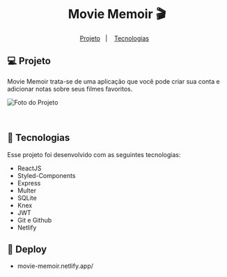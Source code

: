 <h1 align="center">
   Movie Memoir 🎬
</h1>

<p align="center">
  <a href="#-projeto">Projeto</a>&nbsp;&nbsp;&nbsp;|&nbsp;&nbsp;&nbsp;
  <a href="#-tecnologias">Tecnologias</a>&nbsp;&nbsp;&nbsp;
</p>

## 💻 Projeto

Movie Memoir trata-se de uma aplicação que você pode criar sua conta e adicionar notas sobre seus filmes favoritos.
<br>

<p>
  <img src="https://i.imgur.com/12vrlIf.png" alt="Foto do Projeto" />
</p>
<br>

## 🔧 Tecnologias

Esse projeto foi desenvolvido com as seguintes tecnologias:

- ReactJS
- Styled-Components
- Express
- Multer
- SQLite
- Knex
- JWT
- Git e Github
- Netlify

## 🚀 Deploy
- movie-memoir.netlify.app/
